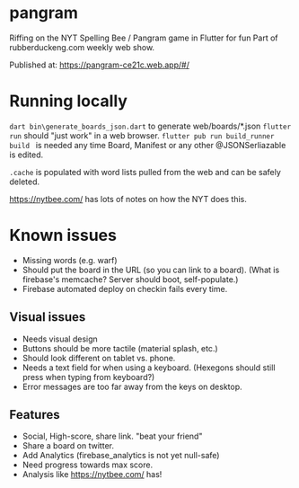 # pangram
Riffing on the NYT Spelling Bee / Pangram game in Flutter for fun
Part of rubberduckeng.com weekly web show.

Published at: https://pangram-ce21c.web.app/#/

# Running locally
`dart bin\generate_boards_json.dart` to generate web/boards/*.json
`flutter run` should "just work" in a web browser.
`flutter pub run build_runner build ` is needed any time Board, Manifest or any other @JSONSerliazable is edited.

`.cache` is populated with word lists pulled from the web and can be safely deleted.

https://nytbee.com/ has lots of notes on how the NYT does this.

# Known issues
* Missing words (e.g. warf)
* Should put the board in the URL (so you can link to a board). (What is firebase's memcache?  Server should boot, self-populate.)
* Firebase automated deploy on checkin fails every time.

## Visual issues
* Needs visual design
* Buttons should be more tactile (material splash, etc.)
* Should look different on tablet vs. phone.
* Needs a text field for when using a keyboard. (Hexegons should still press when typing from keyboard?)
* Error messages are too far away from the keys on desktop.

## Features
* Social, High-score, share link.  "beat your friend"
* Share a board on twitter.
* Add Analytics (firebase_analytics is not yet null-safe)
* Need progress towards max score.
* Analysis like https://nytbee.com/ has!
